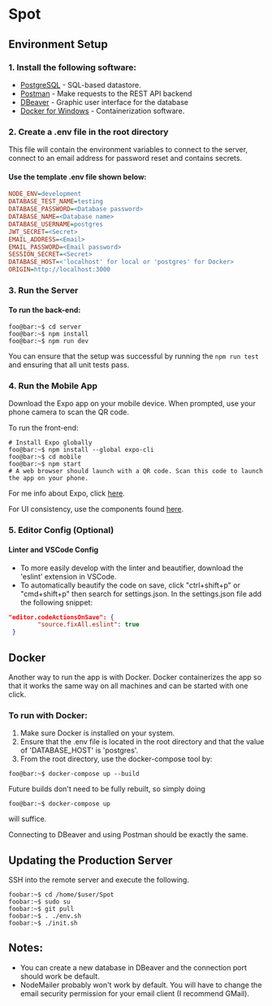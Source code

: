 # Spot

## Environment Setup
### 1. Install the following software:
* [PostgreSQL](https://www.postgresql.org/download/) - SQL-based datastore.   
* [Postman](https://www.postman.com/downloads/) - Make requests to the REST API backend
* [DBeaver](https://dbeaver.io/download/) - Graphic user interface for the database
* [Docker for Windows](https://docs.docker.com/docker-for-windows/install/) - Containerization software.

### 2. Create a .env file in the root directory
This file will contain the environment variables to connect to the server, connect to an email 
address for password reset and contains secrets.

#### Use the template .env file shown below:

```INI
NODE_ENV=development
DATABASE_TEST_NAME=testing
DATABASE_PASSWORD=<Database password>
DATABASE_NAME=<Database name>
DATABASE_USERNAME=postgres
JWT_SECRET=<Secret>
EMAIL_ADDRESS=<Email>
EMAIL_PASSWORD=<Email password>
SESSION_SECRET=<Secret>
DATABASE_HOST=<'localhost' for local or 'postgres' for Docker>
ORIGIN=http://localhost:3000
```

### 3. Run the Server

#### To run the back-end:
```console
foo@bar:~$ cd server
foo@bar:~$ npm install
foo@bar:~$ npm run dev
```

You can ensure that the setup was successful by running the ```npm run test``` and ensuring that all unit tests pass.

### 4. Run the Mobile App

Download the Expo app on your mobile device. When prompted, use your phone camera to scan the QR code.

To run the front-end:
```console
# Install Expo globally
foo@bar:~$ npm install --global expo-cli
foo@bar:~$ cd mobile
foo@bar:~$ npm start
# A web browser should launch with a QR code. Scan this code to launch the app on your phone.
```
For me info about Expo, click [here](https://docs.expo.io/).

For UI consistency, use the components found [here](https://docs.nativebase.io/Components.html#Components).

### 5. Editor Config (Optional)

#### Linter and VSCode Config
- To more easily develop with the linter and beautifier, download the 'eslint' extension in VSCode.
- To automatically beautify the code on save, click "ctrl+shift+p" or "cmd+shift+p" then search for settings.json.
  In the settings.json file add the following snippet: 
```json
"editor.codeActionsOnSave": {
        "source.fixAll.eslint": true
 }
```
## Docker
Another way to run the app is with Docker. Docker containerizes the app so that it works the same way on all machines and can be started with one click. 

### To run with Docker:
1. Make sure Docker is installed on your system.
2. Ensure that the .env file is located in the root directory and that the value of 'DATABASE_HOST' is 'postgres'.
3. From the root directory, use the docker-compose tool by:
```console
foo@bar:~$ docker-compose up --build
```
Future builds don't need to be fully rebuilt, so simply doing
```console
foo@bar:~$ docker-compose up
```
will suffice.

Connecting to DBeaver and using Postman should be exactly the same.

## Updating the Production Server
SSH into the remote server and execute the following.
```console
foobar:~$ cd /home/$user/Spot
foobar:~$ sudo su
foobar:~$ git pull
foobar:~$ . ./env.sh
foobar:~$ ./init.sh
```

## Notes:
- You can create a new database in DBeaver and the connection port should work be default.
- NodeMailer probably won't work by default. You will have to change the email security permission for 
 your email client (I recommend GMail).
